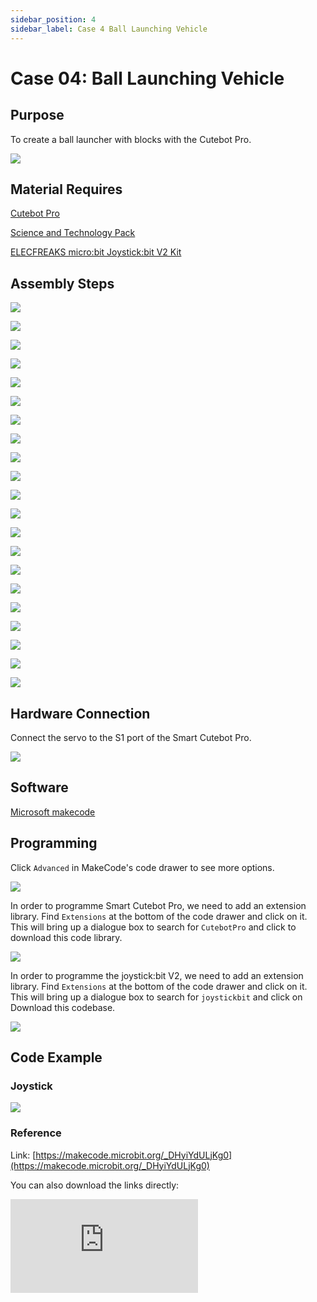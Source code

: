 ```yaml
---
sidebar_position: 4
sidebar_label: Case 4 Ball Launching Vehicle
---
```


# Case 04: Ball Launching Vehicle

## Purpose


 To create a ball launcher with blocks with the Cutebot Pro. 


![](./images/cutebot-pro-extended-case-04-01.png)


## Material Requires

[ Cutebot Pro](https://www.elecfreaks.com/elecfreaks-smart-cutebot-pro-programming-robot-car-for-micro-bit.html)

[Science and Technology Pack](https://shop.elecfreaks.com/products/elecfreaks-tpbot-science-and-technology-pack?_pos=3&_sid=11fe49ca3&_ss=r)

[ELECFREAKS micro:bit Joystick:bit V2 Kit](https://www.elecfreaks.com/joystick-bit-2-kit-for-micro-bit.html)



## Assembly Steps

![](./images/cutebot-pro-extended-case-step-04-01.png)

![](./images/cutebot-pro-extended-case-step-04-02.png)

![](./images/cutebot-pro-extended-case-step-04-03.png)

![](./images/cutebot-pro-extended-case-step-04-04.png)

![](./images/cutebot-pro-extended-case-step-04-05.png)

![](./images/cutebot-pro-extended-case-step-04-06.png)

![](./images/cutebot-pro-extended-case-step-04-07.png)

![](./images/cutebot-pro-extended-case-step-04-08.png)

![](./images/cutebot-pro-extended-case-step-04-09.png)

![](./images/cutebot-pro-extended-case-step-04-10.png)

![](./images/cutebot-pro-extended-case-step-04-11.png)

![](./images/cutebot-pro-extended-case-step-04-12.png)

![](./images/cutebot-pro-extended-case-step-04-13.png)

![](./images/cutebot-pro-extended-case-step-04-14.png)

![](./images/cutebot-pro-extended-case-step-04-15.png)

![](./images/cutebot-pro-extended-case-step-04-16.png)

![](./images/cutebot-pro-extended-case-step-04-17.png)

![](./images/cutebot-pro-extended-case-step-04-18.png)

![](./images/cutebot-pro-extended-case-step-04-19.png)

![](./images/cutebot-pro-extended-case-step-04-20.png)

![](./images/cutebot-pro-extended-case-step-04-21.png)

## Hardware Connection

Connect the servo to the S1 port of the Smart Cutebot Pro.

![](./images/cutebot-pro-extended-case-03-02.png)


## Software

[Microsoft makecode](https://makecode.microbit.org/#)


## Programming


Click `Advanced` in MakeCode's code drawer to see more options.

![](./images/cutebot-pro-extended-case-02-03.png)

In order to programme Smart Cutebot Pro, we need to add an extension library. Find `Extensions` at the bottom of the code drawer and click on it. This will bring up a dialogue box to search for `CutebotPro` and click to download this code library.

![](./images/cutebot-pro-extended-case-02-04.png)

In order to programme the joystick:bit V2, we need to add an extension library. Find `Extensions` at the bottom of the code drawer and click on it. This will bring up a dialogue box to search for `joystickbit` and click on Download this codebase.

![](./images/cutebot-pro-extended-case-02-05.png)


## Code Example

### Joystick

![](./images/cutebot-pro-extended-case-02-06.png)


### Reference

Link: [https://makecode.microbit.org/_DHyiYdULjKg0](https://makecode.microbit.org/_DHyiYdULjKg0)

You can also download the links directly:

<div
    style={{
        position: 'relative',
        paddingBottom: '60%',
        overflow: 'hidden',
    }}
>
    <iframe
        src="https://makecode.microbit.org/_DHyiYdULjKg0"
        frameborder="0"
        sandbox="allow-popups allow-forms allow-scripts allow-same-origin"
        style={{
            position: 'absolute',
            width: '100%',
            height: '100%',
        }}
    />
</div>

### Cutebot Pro 

![](./images/cutebot-pro-extended-case-03-07.png)


### Reference

Link: [https://makecode.microbit.org/_dfmJjPJ1yMqp](https://makecode.microbit.org/_dfmJjPJ1yMqp)

You can also download the links directly:

<div
    style={{
        position: 'relative',
        paddingBottom: '60%',
        overflow: 'hidden',
    }}
>
    <iframe
        src="https://makecode.microbit.org/_dfmJjPJ1yMqp"
        frameborder="0"
        sandbox="allow-popups allow-forms allow-scripts allow-same-origin"
        style={{
            position: 'absolute',
            width: '100%',
            height: '100%',
        }}
    />
</div>

## Result


Use the joystick to control the route, and press the button C to control the car's transmitter to launch small balls.

![](./images/cutebot-pro-extended-case-04.gif)


## Expanded knowledge

***  History and development of stone-throwing devices***

A stone-throwing device is an ancient siege tool used to throw large stones, projectiles, or other offensive objects. The following is an overview of the history and development of stone-throwing devices:

Ancient stone throwing devices:
Ancient civilisations around the world used stone-throwing devices. Among the earliest stone-throwing devices date back to the Assyrian Empire in the 9th century BC. Assyrian armies used crossbow-shaped projectiles, called "bellows," to attack cities and besiege enemies. During the Greek and Roman periods, more sophisticated stone-throwing machines were invented, such as the famous stone-throwing machines "cuirasses" and "crossbow-shaped stone-throwing machines".

Medieval stone-throwing devices:
During the Middle Ages, stone-throwing devices were widely used in European warfare. The most famous of these was the Trebuchet, a huge mechanical device that used the counter weighing principle to throw huge stones. Trebuchet became one of the most powerful and effective stone-throwing devices in medieval siege warfare.

Modern stone-throwing devices:
With the invention of gunpowder and advances in artillery shell technology, stone-throwing devices were gradually replaced by artillery. However, the concept and principles of stone-throwing devices still exist and are used in some special situations. For example, stone-throwing devices are used in modern military manoeuvres to simulate ancient war scenarios in order to enhance the realism of historical re-enactments.

Modern Applications:
Although stone-throwing devices are no longer widely used in the military, they are still used in other areas. For example, some athletic competitions use small stone-throwing devices to test the accuracy and range of stone-throwing. In addition, the principles of stone-throwing devices also provide reference and inspiration for modern catapulting devices and engineering machinery.

Overall, the stone-throwing device is an important siege weapon in human history, representing the development of ancient technology and warfare techniques. Although it has been eliminated in modern warfare, the stone-throwing device still has its unique value in the fields of historical research, cultural activities and athletic competitions.
